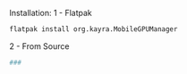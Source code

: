 Installation:
1 - Flatpak
```sh
flatpak install org.kayra.MobileGPUManager
```
2 - From Source
```sh
###
```
